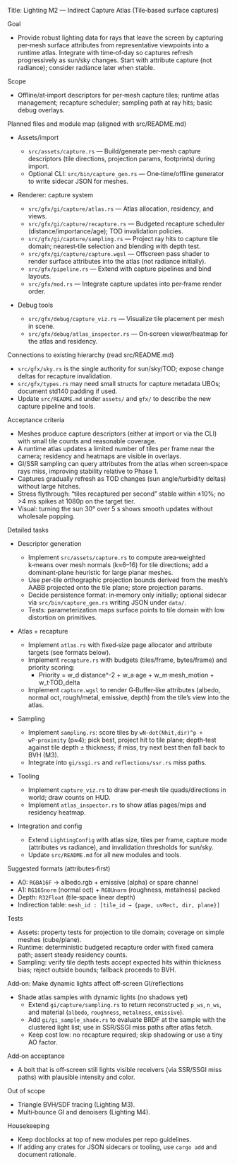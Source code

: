 Title: Lighting M2 — Indirect Capture Atlas (Tile‑based surface captures)

Goal
- Provide robust lighting data for rays that leave the screen by capturing per‑mesh surface attributes from representative viewpoints into a runtime atlas. Integrate with time‑of‑day so captures refresh progressively as sun/sky changes. Start with attribute capture (not radiance); consider radiance later when stable.

Scope
- Offline/at‑import descriptors for per‑mesh capture tiles; runtime atlas management; recapture scheduler; sampling path at ray hits; basic debug overlays.

Planned files and module map (aligned with src/README.md)
- Assets/import
  - `src/assets/capture.rs` — Build/generate per‑mesh capture descriptors (tile directions, projection params, footprints) during import.
  - Optional CLI: `src/bin/capture_gen.rs` — One‑time/offline generator to write sidecar JSON for meshes.

- Renderer: capture system
  - `src/gfx/gi/capture/atlas.rs` — Atlas allocation, residency, and views.
  - `src/gfx/gi/capture/recapture.rs` — Budgeted recapture scheduler (distance/importance/age); TOD invalidation policies.
  - `src/gfx/gi/capture/sampling.rs` — Project ray hits to capture tile domain; nearest‑tile selection and blending with depth test.
  - `src/gfx/gi/capture/capture.wgsl` — Offscreen pass shader to render surface attributes into the atlas (not radiance initially).
  - `src/gfx/pipeline.rs` — Extend with capture pipelines and bind layouts.
  - `src/gfx/mod.rs` — Integrate capture updates into per‑frame render order.

- Debug tools
  - `src/gfx/debug/capture_viz.rs` — Visualize tile placement per mesh in scene.
  - `src/gfx/debug/atlas_inspector.rs` — On‑screen viewer/heatmap for the atlas and residency.

Connections to existing hierarchy (read src/README.md)
- `src/gfx/sky.rs` is the single authority for sun/sky/TOD; expose change deltas for recapture invalidation.
- `src/gfx/types.rs` may need small structs for capture metadata UBOs; document std140 padding if used.
- Update `src/README.md` under `assets/` and `gfx/` to describe the new capture pipeline and tools.

Acceptance criteria
- Meshes produce capture descriptors (either at import or via the CLI) with small tile counts and reasonable coverage.
- A runtime atlas updates a limited number of tiles per frame near the camera; residency and heatmaps are visible in overlays.
- GI/SSR sampling can query attributes from the atlas when screen‑space rays miss, improving stability relative to Phase 1.
- Captures gradually refresh as TOD changes (sun angle/turbidity deltas) without large hitches.
- Stress flythrough: “tiles recaptured per second” stable within ±10%; no >4 ms spikes at 1080p on the target tier.
- Visual: turning the sun 30° over 5 s shows smooth updates without wholesale popping.

Detailed tasks
- Descriptor generation
  - Implement `src/assets/capture.rs` to compute area‑weighted k‑means over mesh normals (k≈6–16) for tile directions; add a dominant‑plane heuristic for large planar meshes.
  - Use per‑tile orthographic projection bounds derived from the mesh’s AABB projected onto the tile plane; store projection params.
  - Decide persistence format: in‑memory only initially; optional sidecar via `src/bin/capture_gen.rs` writing JSON under `data/`.
  - Tests: parameterization maps surface points to tile domain with low distortion on primitives.

- Atlas + recapture
  - Implement `atlas.rs` with fixed‑size page allocator and attribute targets (see formats below).
  - Implement `recapture.rs` with budgets (tiles/frame, bytes/frame) and priority scoring:
    - Priority = w_d·distance^-2 + w_a·age + w_m·mesh_motion + w_t·TOD_delta
  - Implement `capture.wgsl` to render G‑Buffer‑like attributes (albedo, normal oct, rough/metal, emissive, depth) from the tile’s view into the atlas.

- Sampling
  - Implement `sampling.rs`: score tiles by `wN·dot(Nhit,dir)^p + wP·proximity` (p≈4); pick best, project hit to tile plane; depth‑test against tile depth ± thickness; if miss, try next best then fall back to BVH (M3).
  - Integrate into `gi/ssgi.rs` and `reflections/ssr.rs` miss paths.

- Tooling
  - Implement `capture_viz.rs` to draw per‑mesh tile quads/directions in world; draw counts on HUD.
  - Implement `atlas_inspector.rs` to show atlas pages/mips and residency heatmap.

- Integration and config
  - Extend `LightingConfig` with atlas size, tiles per frame, capture mode (attributes vs radiance), and invalidation thresholds for sun/sky.
  - Update `src/README.md` for all new modules and tools.

Suggested formats (attributes‑first)
- A0: `RGBA16F`  → albedo.rgb + emissive (alpha) or spare channel
- A1: `RG16Snorm` (normal oct) + `RG8Unorm` (roughness, metalness) packed
- Depth: `R32Float` (tile‑space linear depth)
- Indirection table: `mesh_id : [tile_id → {page, uvRect, dir, plane}]`

Tests
- Assets: property tests for projection to tile domain; coverage on simple meshes (cube/plane).
- Runtime: deterministic budgeted recapture order with fixed camera path; assert steady residency counts.
 - Sampling: verify tile depth tests accept expected hits within thickness bias; reject outside bounds; fallback proceeds to BVH.

Add‑on: Make dynamic lights affect off‑screen GI/reflections
- Shade atlas samples with dynamic lights (no shadows yet)
  - Extend `gi/capture/sampling.rs` to return reconstructed `p_ws`, `n_ws`, and material (`albedo`, `roughness`, `metalness`, `emissive`).
  - Add `gi/gi_sample_shade.rs` to evaluate BRDF at the sample with the clustered light list; use in SSR/SSGI miss paths after atlas fetch.
  - Keep cost low: no recapture required; skip shadowing or use a tiny AO factor.

Add‑on acceptance
- A bolt that is off‑screen still lights visible receivers (via SSR/SSGI miss paths) with plausible intensity and color.

Out of scope
- Triangle BVH/SDF tracing (Lighting M3).
- Multi‑bounce GI and denoisers (Lighting M4).

Housekeeping
- Keep docblocks at top of new modules per repo guidelines.
- If adding any crates for JSON sidecars or tooling, use `cargo add` and document rationale.
